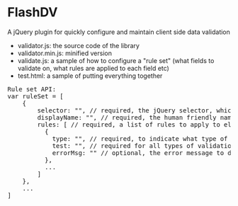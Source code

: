 FlashDV
=======

A jQuery plugin for quickly configure and maintain client side data validation

- validator.js: the source code of the library
- validator.min.js: minified version
- validate.js: a sample of how to configure a "rule set" (what fields to validate on, what rules are applied to each field etc)
- test.html: a sample of putting everything together

<pre>
Rule set API:
var ruleSet = [
    {
        selector: "", // required, the jQuery selector, which would return all elements applicable to rules below
        displayName: "", // required, the human friendly name for the collection of elements
        rules: [ // required, a list of rules to apply to elemenets represented by "selector"
          {
            type: "", // required, to indicate what type of validation you want. Supported validations are knownGood, maxlength, minlength, required, custom
            test: "", // required for all types of validations except "required". A regex for knownGood, a number for maxlength and minlength, a custom function for "custom"
            errorMsg: "" // optional, the error message to display if validation failed for this item. A default error message is available for each type.
          },
          ...
        ]
    },
    ...
]
</pre>
